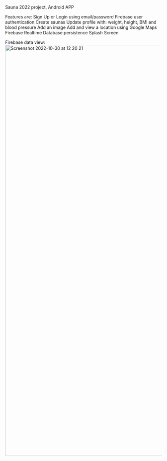 
Sauna 2022 project, Android APP

Features are:
Sign Up or Login using email/password 
Firebase user authentication
Create saunas
Update profile with: weight, height, BMI and blood pressure
Add an image
Add and view a location using Google Maps
Firebase Realtime Database persistence
Splash Screen


Firebase data view:
<img width="1321" alt="Screenshot 2022-10-30 at 12 20 21" src="https://user-images.githubusercontent.com/38221129/198878118-9a7816d0-c501-422d-80bb-db97fc9317c3.png">
